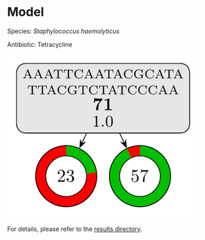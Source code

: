 
# Model

Species: *Staphylococcus haemolyticus*

Antibiotic: Tetracycline

<a href="./model.pdf"><img src="./model.png" /></a>

For details, please refer to the [results directory](../../../../../results/cart_b/staphylococcus%20haemolyticus/tetracycline/repeat_6/).

